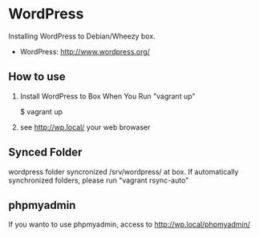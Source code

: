 WordPress
=========
Installing WordPress to Debian/Wheezy box.

- WordPress: http://www.wordpress.org/

How to use
----------

1. Install WordPress to Box When You Run "vagrant up"

    $ vagrant up

2. see http://wp.local/ your web browaser


Synced Folder
-------------

wordpress folder syncronized /srv/wordpress/ at box.
If automatically synchronized folders, please run "vagrant rsync-auto"


phpmyadmin
----------
If you wanto to use phpmyadmin, access to http://wp.local/phpmyadmin/
